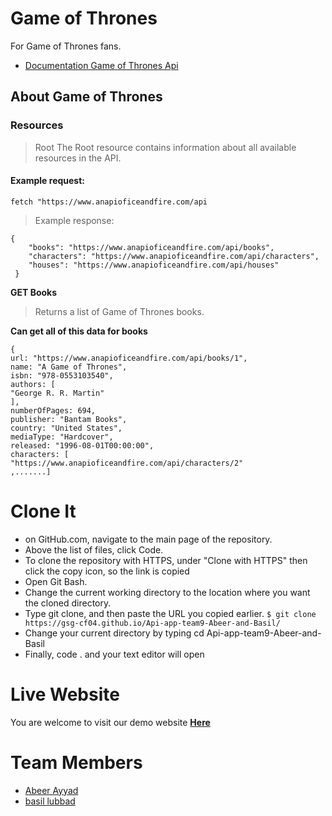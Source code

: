 # Game of Thrones
For Game of Thrones fans.
* [Documentation Game of Thrones Api ](https://anapioficeandfire.com/Documentation)

## About Game of Thrones <span id="about"></span>

### Resources
> Root
The Root resource contains information about all available resources in the API.

#### Example request:
```fetch "https://www.anapioficeandfire.com/api```

> Example response:
```
{
    "books": "https://www.anapioficeandfire.com/api/books",
    "characters": "https://www.anapioficeandfire.com/api/characters",
    "houses": "https://www.anapioficeandfire.com/api/houses"
 }
 ```
 
 
 **GET Books**

> Returns a list of Game of Thrones books.

**Can get all of this data for books**
```
{
url: "https://www.anapioficeandfire.com/api/books/1",
name: "A Game of Thrones",
isbn: "978-0553103540",
authors: [
"George R. R. Martin"
],
numberOfPages: 694,
publisher: "Bantam Books",
country: "United States",
mediaType: "Hardcover",
released: "1996-08-01T00:00:00",
characters: [
"https://www.anapioficeandfire.com/api/characters/2"
,.......]
```
# Clone It
* on GitHub.com, navigate to the main page of the repository.
* Above the list of files, click  Code.
* To clone the repository with HTTPS, under "Clone with HTTPS" then click the copy icon, so the link is copied
*  Open Git Bash.
* Change the current working directory to the location where you want the cloned directory.
* Type git clone, and then paste the URL you copied earlier.
```$ git clone https://gsg-cf04.github.io/Api-app-team9-Abeer-and-Basil/```
* Change your current directory by typing cd Api-app-team9-Abeer-and-Basil
* Finally, code . and your text editor will open

# Live Website 

You are welcome to visit our demo website [**Here**](https://gsg-cf04.github.io/Api-app-team9-Abeer-and-Basil/)

# Team Members


- [Abeer Ayyad](https://www.github.com/xAbeer)
- [basil lubbad](https://github.com/basillubbad)

